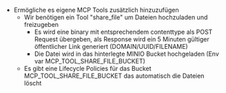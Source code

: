 - Ermögliche es eigene MCP Tools zusätzlich hinzuzufügen
    - Wir benötigen ein Tool "share_file" um Dateien hochzuladen und freizugeben
        - Es wird eine binary mit entsprechendem contenttype als POST Request übergeben, als Response wird ein 5 Minuten gültiger öffentlicher Link generiert (DOMAIN/UUID/FILENAME)
        - Die Datei wird in das hinterlegte MINIO Bucket hochgeladen (Env var MCP_TOOL_SHARE_FILE_BUCKET)
    - Es gibt eine Lifecycle Policies für das Bucket MCP_TOOL_SHARE_FILE_BUCKET das automatisch die Dateien löscht
